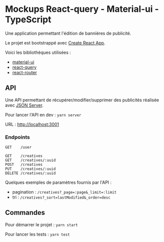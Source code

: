 # Mockups React-query - Material-ui - TypeScript

Une application permettant l'édition de bannières de publicité.

Le projet est bootstrappé avec [Create React App](https://github.com/facebook/create-react-app).

Voici les bibliothèques utilisées :

- [material-ui](https://github.com/mui-org/material-ui)
- [react-query](https://github.com/tannerlinsley/react-query)
- [react-router](https://github.com/remix-run/react-router)

## API

Une API permettant de récupérer/modifier/supprimer des publicités réalisée avec [JSON Server](https://github.com/typicode/json-server).

Pour lancer l'API en dev : `yarn server`

URL : [http://localhost:3001](http://localhost:3001)

### Endpoints

```
GET    /user

GET    /creatives
GET    /creatives/:uuid
POST   /creatives
PUT    /creatives/:uuid
DELETE /creatives/:uuid
```

Quelques exemples de paramètres fournis par l'API :

- pagination : `/creatives?_page=:page&_limit=:limit`
- tri : `/creatives?_sort=lastModified&_order=desc`

## Commandes

Pour démarrer le projet : `yarn start`

Pour lancer les tests : `yarn test`
